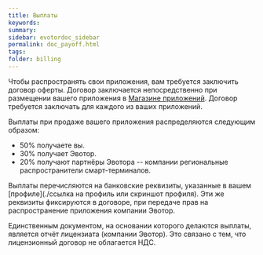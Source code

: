 ```yaml
---
title: Выплаты
keywords:
summary:
sidebar: evotordoc_sidebar
permalink: doc_payoff.html
tags:
folder: billing
---
```


Чтобы распространять свои приложения, вам требуется заключить договор оферты. Договор заключается непосредственно при размещении вашего приложения в [Магазине приложений](https://market.evotor.ru). Договор требуется заключать для каждого из ваших приложений.

Выплаты при продаже вашего приложения распределяются следующим образом:

* 50% получаете вы.
* 30% получает Эвотор.
* 20% получают партнёры Эвотора -- компании региональные распространители смарт-терминалов.

Выплаты перечисляются на банковские реквизиты, указанные в вашем [профиле](./ссылка на профиль или скриншот профиля). Эти же реквизиты фиксируются в договоре, при передаче прав на распространение приложения компании Эвотор.

Единственным документом, на основании которого делаются выплаты, является отчёт лицензиата (компании Эвотор). Это связано с тем, что лицензионный договор не облагается НДС.
